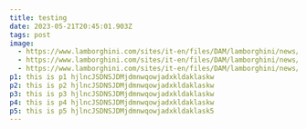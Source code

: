 ```yaml
---
title: testing
date: 2023-05-21T20:45:01.903Z
tags: post
image:
  - https://www.lamborghini.com/sites/it-en/files/DAM/lamborghini/news/2023/05_18_sterrato/cover_d.jpg
  - https://www.lamborghini.com/sites/it-en/files/DAM/lamborghini/news/2023/05_16_urus/cover_d.jpg
  - https://www.lamborghini.com/sites/it-en/files/DAM/lamborghini/news/2023/05_11_motor_valley/cover.jpg
p1: t﻿his is p1 hjlncJSDNSJDMjdmnwqowjadxkldaklaskw
p2: t﻿his is p2 hjlncJSDNSJDMjdmnwqowjadxkldaklaskw
p3: t﻿his is p3 hjlncJSDNSJDMjdmnwqowjadxkldaklaskw
p4: t﻿his is p4 hjlncJSDNSJDMjdmnwqowjadxkldaklaskw
p5: t﻿his is p5 hjlncJSDNSJDMjdmnwqowjadxkldaklask5
---
```

